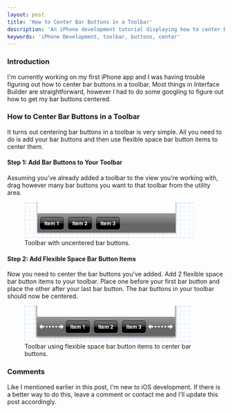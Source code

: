 ```yaml
---
layout: post
title: 'How to Center Bar Buttons in a Toolbar'
description: 'An iPhone development tutorial displaying how to center bar buttons in a toolbar by using flexible space bar button items.'
keywords: 'iPhone Development, toolbar, buttons, center'
---
```


### Introduction

I'm currently working on my first iPhone app and I was having trouble figuring out how to center bar buttons in a toolbar. Most things in Interface Builder are straightforward, however I had to do some googling to figure out how to get my bar buttons centered.

### How to Center Bar Buttons in a Toolbar

It turns out centering bar buttons in a toolbar is very simple. All you need to do is add your bar buttons and then use flexible space bar button items to center them.

#### Step 1: Add Bar Buttons to Your Toolbar

Assuming you've already added a toolbar to the view you're working with, drag however many bar buttons you want to that toolbar from the utility area.

<figure>
    <img src='/public/img/posts/2012-6-11-center-bar-buttons-in-toolbar/uncentered.png'>
    <figcaption>Toolbar with uncentered bar buttons.</figcaption>
</figure>

#### Step 2: Add Flexible Space Bar Button Items

Now you need to center the bar buttons you've added. Add 2 flexible space bar button items to your toolbar. Place one before your first bar button and place the other after your last bar button. The bar buttons in your toolbar should now be centered.

<figure>
    <img src='/public/img/posts/2012-6-11-center-bar-buttons-in-toolbar/centered.png'>
    <figcaption>Toolbar using flexible space bar button items to center bar buttons.</figcaption>
</figure>

### Comments

Like I mentioned earlier in this post, I'm new to iOS development. If there is a better way to do this, leave a comment or contact me and I'll update this post accordingly.
